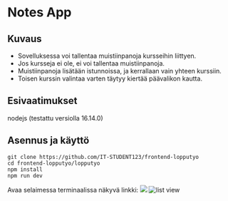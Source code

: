 # Notes App

## Kuvaus
* Sovelluksessa voi tallentaa muistiinpanoja kursseihin liittyen.
* Jos kursseja ei ole, ei voi tallentaa muistiinpanoja.
* Muistiinpanoja lisätään istunnoissa, ja kerrallaan vain yhteen kurssiin.
* Toisen kurssin valintaa varten täytyy kiertää päävalikon kautta.


## Esivaatimukset
nodejs (testattu versiolla 16.14.0)

## Asennus ja käyttö
```
git clone https://github.com/IT-STUDENT123/frontend-lopputyo
cd frontend-lopputyo/lopputyo
npm install
npm run dev
```
Avaa selaimessa terminaalissa näkyvä linkki:
![](https://i.imgur.com/hKNbvkz.png)
![list view](https://i.imgur.com/SYle7AD.png "list view")
